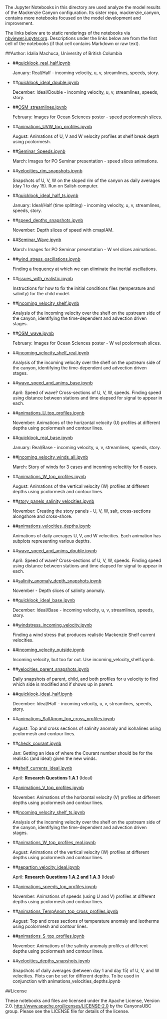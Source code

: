 The Jupyter Notebooks in this directory are used analyze the model results of the Mackenzie Canyon configuration. Its sister repo, mackenzie_canyon, contains more notebooks focused on the model development and improvement.

The links below are to static renderings of the notebooks via
[nbviewer.jupyter.org](http://nbviewer.jupyter.org/).
Descriptions under the links below are from the first cell of the notebooks
(if that cell contains Markdown or raw text).

##Author: Idalia Machuca, University of British Columbia

* ##[quicklook_real_half.ipynb](http://nbviewer.jupyter.org/urls/bitbucket.org/CanyonsUBC/analysis_mackenzie_canyon/raw/tip/notebooks/general_circulation/quicklook_real_half.ipynb)  
    
    January: Real/Half - incoming velocity, u, v, streamlines, speeds, story.  

* ##[quicklook_ideal_double.ipynb](http://nbviewer.jupyter.org/urls/bitbucket.org/CanyonsUBC/analysis_mackenzie_canyon/raw/tip/notebooks/general_circulation/quicklook_ideal_double.ipynb)  
    
    December: Ideal/Double - incoming velocity, u, v, streamlines, speeds, story.  

* ##[OSM_streamlines.ipynb](http://nbviewer.jupyter.org/urls/bitbucket.org/CanyonsUBC/analysis_mackenzie_canyon/raw/tip/notebooks/general_circulation/OSM_streamlines.ipynb)  
    
    February: Images for Ocean Sciences poster - speed pcolormesh slices.  

* ##[animations_UVW_top_profiles.ipynb](http://nbviewer.jupyter.org/urls/bitbucket.org/CanyonsUBC/analysis_mackenzie_canyon/raw/tip/notebooks/general_circulation/animations_UVW_top_profiles.ipynb)  
    
    August: Animations of U, V and W velocity profiles at shelf break depth using pcolormesh.  

* ##[Seminar_Speeds.ipynb](http://nbviewer.jupyter.org/urls/bitbucket.org/CanyonsUBC/analysis_mackenzie_canyon/raw/tip/notebooks/general_circulation/Seminar_Speeds.ipynb)  
    
    March: Images for PO Seminar presentation - speed slices animations.  

* ##[velocities_rim_snapshots.ipynb](http://nbviewer.jupyter.org/urls/bitbucket.org/CanyonsUBC/analysis_mackenzie_canyon/raw/tip/notebooks/general_circulation/velocities_rim_snapshots.ipynb)  
    
    Snapshots of U, V, W on the sloped rim of the canyon as daily averages (day 1 to day 15). Run on Salish computer.   

* ##[quicklook_ideal_half_ts.ipynb](http://nbviewer.jupyter.org/urls/bitbucket.org/CanyonsUBC/analysis_mackenzie_canyon/raw/tip/notebooks/general_circulation/quicklook_ideal_half_ts.ipynb)  
    
    January: Ideal/Half (time splitting) - incoming velocity, u, v, streamlines, speeds, story.  

* ##[speed_depths_snapshots.ipynb](http://nbviewer.jupyter.org/urls/bitbucket.org/CanyonsUBC/analysis_mackenzie_canyon/raw/tip/notebooks/general_circulation/speed_depths_snapshots.ipynb)  
    
    November: Depth slices of speed with cmapIAM.  

* ##[Seminar_Wave.ipynb](http://nbviewer.jupyter.org/urls/bitbucket.org/CanyonsUBC/analysis_mackenzie_canyon/raw/tip/notebooks/general_circulation/Seminar_Wave.ipynb)  
    
    March: Images for PO Seminar presentation - W vel slices animations.  

* ##[wind_stress_oscillations.ipynb](http://nbviewer.jupyter.org/urls/bitbucket.org/CanyonsUBC/analysis_mackenzie_canyon/raw/tip/notebooks/general_circulation/wind_stress_oscillations.ipynb)  
    
    Finding a frequency at which we can eliminate the inertial oscillations.  

* ##[issues_with_realistic.ipynb](http://nbviewer.jupyter.org/urls/bitbucket.org/CanyonsUBC/analysis_mackenzie_canyon/raw/tip/notebooks/general_circulation/issues_with_realistic.ipynb)  
    
    Instructions for how to fix the initial conditions files (temperature and salinity) for the child model.  

* ##[incoming_velocity_shelf.ipynb](http://nbviewer.jupyter.org/urls/bitbucket.org/CanyonsUBC/analysis_mackenzie_canyon/raw/tip/notebooks/general_circulation/incoming_velocity_shelf.ipynb)  
    
    Analysis of the incoming velocity over the shelf on the upstream side of the canyon, identifying the time-dependent and advection driven stages.  

* ##[OSM_wave.ipynb](http://nbviewer.jupyter.org/urls/bitbucket.org/CanyonsUBC/analysis_mackenzie_canyon/raw/tip/notebooks/general_circulation/OSM_wave.ipynb)  
    
    February: Images for Ocean Sciences poster - W vel pcolormesh slices.  

* ##[incoming_velocity_shelf_real.ipynb](http://nbviewer.jupyter.org/urls/bitbucket.org/CanyonsUBC/analysis_mackenzie_canyon/raw/tip/notebooks/general_circulation/incoming_velocity_shelf_real.ipynb)  
    
    Analysis of the incoming velocity over the shelf on the upstream side of the canyon, identifying the time-dependent and advection driven stages.  

* ##[wave_speed_and_anims_base.ipynb](http://nbviewer.jupyter.org/urls/bitbucket.org/CanyonsUBC/analysis_mackenzie_canyon/raw/tip/notebooks/general_circulation/wave_speed_and_anims_base.ipynb)  
    
    April: Speed of wave? Cross-sections of U, V, W, speeds. Finding speed using distance between stations and time elapsed for signal to appear in each.  

* ##[animations_U_top_profiles.ipynb](http://nbviewer.jupyter.org/urls/bitbucket.org/CanyonsUBC/analysis_mackenzie_canyon/raw/tip/notebooks/general_circulation/animations_U_top_profiles.ipynb)  
    
    November: Animations of the horizontal velocity (U) profiles at different depths using pcolormesh and contour lines.  

* ##[quicklook_real_base.ipynb](http://nbviewer.jupyter.org/urls/bitbucket.org/CanyonsUBC/analysis_mackenzie_canyon/raw/tip/notebooks/general_circulation/quicklook_real_base.ipynb)  
    
    January: Real/Base - incoming velocity, u, v, streamlines, speeds, story.  

* ##[incoming_velocity_winds_all.ipynb](http://nbviewer.jupyter.org/urls/bitbucket.org/CanyonsUBC/analysis_mackenzie_canyon/raw/tip/notebooks/general_circulation/incoming_velocity_winds_all.ipynb)  
    
    March: Story of winds for 3 cases and incoming velocitity for 6 cases.  

* ##[animations_W_top_profiles.ipynb](http://nbviewer.jupyter.org/urls/bitbucket.org/CanyonsUBC/analysis_mackenzie_canyon/raw/tip/notebooks/general_circulation/animations_W_top_profiles.ipynb)  
    
    August: Animations of the vertical velocity (W) profiles at different depths using pcolormesh and contour lines.  

* ##[story_panels_salinity_velocities.ipynb](http://nbviewer.jupyter.org/urls/bitbucket.org/CanyonsUBC/analysis_mackenzie_canyon/raw/tip/notebooks/general_circulation/story_panels_salinity_velocities.ipynb)  
    
    November: Creating the story panels - U, V, W, salt, cross-sections alongshore and cross-shore.  

* ##[animations_velocities_depths.ipynb](http://nbviewer.jupyter.org/urls/bitbucket.org/CanyonsUBC/analysis_mackenzie_canyon/raw/tip/notebooks/general_circulation/animations_velocities_depths.ipynb)  
    
    Animations of daily averages U, V, and W velocities. Each animation has subplots representing various depths.  

* ##[wave_speed_and_anims_double.ipynb](http://nbviewer.jupyter.org/urls/bitbucket.org/CanyonsUBC/analysis_mackenzie_canyon/raw/tip/notebooks/general_circulation/wave_speed_and_anims_double.ipynb)  
    
    April: Speed of wave? Cross-sections of U, V, W, speeds. Finding speed using distance between stations and time elapsed for signal to appear in each.  

* ##[salinity_anomaly_depth_snapshots.ipynb](http://nbviewer.jupyter.org/urls/bitbucket.org/CanyonsUBC/analysis_mackenzie_canyon/raw/tip/notebooks/general_circulation/salinity_anomaly_depth_snapshots.ipynb)  
    
    November - Depth slices of salinity anomaly.  

* ##[quicklook_ideal_base.ipynb](http://nbviewer.jupyter.org/urls/bitbucket.org/CanyonsUBC/analysis_mackenzie_canyon/raw/tip/notebooks/general_circulation/quicklook_ideal_base.ipynb)  
    
    December: Ideal/Base - incoming velocity, u, v, streamlines, speeds, story.  

* ##[windstress_incoming_velocity.ipynb](http://nbviewer.jupyter.org/urls/bitbucket.org/CanyonsUBC/analysis_mackenzie_canyon/raw/tip/notebooks/general_circulation/windstress_incoming_velocity.ipynb)  
    
    Finding a wind stress that produces realistic Mackenzie Shelf current velocities.  

* ##[incoming_velocity_outside.ipynb](http://nbviewer.jupyter.org/urls/bitbucket.org/CanyonsUBC/analysis_mackenzie_canyon/raw/tip/notebooks/general_circulation/incoming_velocity_outside.ipynb)  
    
    Incoming velocity, but too far out. Use incoming_velocity_shelf.ipynb.  

* ##[velocities_parent_snapshots.ipynb](http://nbviewer.jupyter.org/urls/bitbucket.org/CanyonsUBC/analysis_mackenzie_canyon/raw/tip/notebooks/general_circulation/velocities_parent_snapshots.ipynb)  
    
    Daily snapshots of parent, child, and both profiles for u velocity to find which side is modified and if shows up in parent.  

* ##[quicklook_ideal_half.ipynb](http://nbviewer.jupyter.org/urls/bitbucket.org/CanyonsUBC/analysis_mackenzie_canyon/raw/tip/notebooks/general_circulation/quicklook_ideal_half.ipynb)  
    
    December: Ideal/Half - incoming velocity, u, v, streamlines, speeds, story.  

* ##[animations_SaltAnom_top_cross_profiles.ipynb](http://nbviewer.jupyter.org/urls/bitbucket.org/CanyonsUBC/analysis_mackenzie_canyon/raw/tip/notebooks/general_circulation/animations_SaltAnom_top_cross_profiles.ipynb)  
    
    August: Top and cross sections of salinity anomaly and isohalines using pcolormesh and contour lines.  

* ##[check_courant.ipynb](http://nbviewer.jupyter.org/urls/bitbucket.org/CanyonsUBC/analysis_mackenzie_canyon/raw/tip/notebooks/general_circulation/check_courant.ipynb)  
    
    Jan: Getting an idea of where the Courant number should be for the realistic (and ideal) given the new winds.  

* ##[shelf_currents_ideal.ipynb](http://nbviewer.jupyter.org/urls/bitbucket.org/CanyonsUBC/analysis_mackenzie_canyon/raw/tip/notebooks/general_circulation/shelf_currents_ideal.ipynb)  
    
    April: **Research Questions 1.A.1** (Ideal)  

* ##[animations_V_top_profiles.ipynb](http://nbviewer.jupyter.org/urls/bitbucket.org/CanyonsUBC/analysis_mackenzie_canyon/raw/tip/notebooks/general_circulation/animations_V_top_profiles.ipynb)  
    
    November: Animations of the horizontal velocity (V) profiles at different depths using pcolormesh and contour lines.  

* ##[incoming_velocity_shelf_ts.ipynb](http://nbviewer.jupyter.org/urls/bitbucket.org/CanyonsUBC/analysis_mackenzie_canyon/raw/tip/notebooks/general_circulation/incoming_velocity_shelf_ts.ipynb)  
    
    Analysis of the incoming velocity over the shelf on the upstream side of the canyon, identifying the time-dependent and advection driven stages.  

* ##[animations_W_top_profiles_real.ipynb](http://nbviewer.jupyter.org/urls/bitbucket.org/CanyonsUBC/analysis_mackenzie_canyon/raw/tip/notebooks/general_circulation/animations_W_top_profiles_real.ipynb)  
    
    August: Animations of the vertical velocity (W) profiles at different depths using pcolormesh and contour lines.  

* ##[separtion_velocity_ideal.ipynb](http://nbviewer.jupyter.org/urls/bitbucket.org/CanyonsUBC/analysis_mackenzie_canyon/raw/tip/notebooks/general_circulation/separtion_velocity_ideal.ipynb)  
    
    April: **Research Questions 1.A.2 and 1.A.3** (Ideal)  

* ##[animations_speeds_top_profiles.ipynb](http://nbviewer.jupyter.org/urls/bitbucket.org/CanyonsUBC/analysis_mackenzie_canyon/raw/tip/notebooks/general_circulation/animations_speeds_top_profiles.ipynb)  
    
    November: Animations of speeds (using U and V) profiles at different depths using pcolormesh and contour lines.  

* ##[animations_TempAnom_top_cross_profiles.ipynb](http://nbviewer.jupyter.org/urls/bitbucket.org/CanyonsUBC/analysis_mackenzie_canyon/raw/tip/notebooks/general_circulation/animations_TempAnom_top_cross_profiles.ipynb)  
    
    August: Top and cross sections of temperature anomaly and isotherms using pcolormesh and contour lines.  

* ##[animations_S_top_profiles.ipynb](http://nbviewer.jupyter.org/urls/bitbucket.org/CanyonsUBC/analysis_mackenzie_canyon/raw/tip/notebooks/general_circulation/animations_S_top_profiles.ipynb)  
    
    November: Animations of the salinity anomaly profiles at different depths using pcolormesh and contour lines.  

* ##[velocities_depths_snapshots.ipynb](http://nbviewer.jupyter.org/urls/bitbucket.org/CanyonsUBC/analysis_mackenzie_canyon/raw/tip/notebooks/general_circulation/velocities_depths_snapshots.ipynb)  
    
    Snapshots of daily averages (between day 1 and day 15) of U, V, and W velocities. Plots can be set for different depths. To be used in conjunction with animations_velocities_depths.ipynb  


##License

These notebooks and files are licensed under the Apache License, Version 2.0.
http://www.apache.org/licenses/LICENSE-2.0 by the CanyonsUBC group.
Please see the LICENSE file for details of the license.
